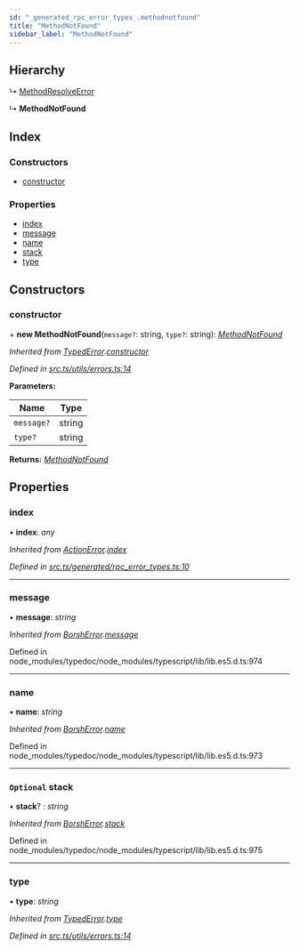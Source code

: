 ```yaml
---
id: "_generated_rpc_error_types_.methodnotfound"
title: "MethodNotFound"
sidebar_label: "MethodNotFound"
---
```


## Hierarchy

  ↳ [MethodResolveError](_generated_rpc_error_types_.methodresolveerror.md)

  ↳ **MethodNotFound**

## Index

### Constructors

* [constructor](_generated_rpc_error_types_.methodnotfound.md#constructor)

### Properties

* [index](_generated_rpc_error_types_.methodnotfound.md#index)
* [message](_generated_rpc_error_types_.methodnotfound.md#message)
* [name](_generated_rpc_error_types_.methodnotfound.md#name)
* [stack](_generated_rpc_error_types_.methodnotfound.md#optional-stack)
* [type](_generated_rpc_error_types_.methodnotfound.md#type)

## Constructors

###  constructor

\+ **new MethodNotFound**(`message?`: string, `type?`: string): *[MethodNotFound](_generated_rpc_error_types_.methodnotfound.md)*

*Inherited from [TypedError](_utils_errors_.typederror.md).[constructor](_utils_errors_.typederror.md#constructor)*

*Defined in [src.ts/utils/errors.ts:14](https://github.com/nearprotocol/nearlib/blob/de49029/src.ts/utils/errors.ts#L14)*

**Parameters:**

Name | Type |
------ | ------ |
`message?` | string |
`type?` | string |

**Returns:** *[MethodNotFound](_generated_rpc_error_types_.methodnotfound.md)*

## Properties

###  index

• **index**: *any*

*Inherited from [ActionError](_generated_rpc_error_types_.actionerror.md).[index](_generated_rpc_error_types_.actionerror.md#index)*

*Defined in [src.ts/generated/rpc_error_types.ts:10](https://github.com/nearprotocol/nearlib/blob/de49029/src.ts/generated/rpc_error_types.ts#L10)*

___

###  message

• **message**: *string*

*Inherited from [BorshError](_utils_serialize_.borsherror.md).[message](_utils_serialize_.borsherror.md#message)*

Defined in node_modules/typedoc/node_modules/typescript/lib/lib.es5.d.ts:974

___

###  name

• **name**: *string*

*Inherited from [BorshError](_utils_serialize_.borsherror.md).[name](_utils_serialize_.borsherror.md#name)*

Defined in node_modules/typedoc/node_modules/typescript/lib/lib.es5.d.ts:973

___

### `Optional` stack

• **stack**? : *string*

*Inherited from [BorshError](_utils_serialize_.borsherror.md).[stack](_utils_serialize_.borsherror.md#optional-stack)*

Defined in node_modules/typedoc/node_modules/typescript/lib/lib.es5.d.ts:975

___

###  type

• **type**: *string*

*Inherited from [TypedError](_utils_errors_.typederror.md).[type](_utils_errors_.typederror.md#type)*

*Defined in [src.ts/utils/errors.ts:14](https://github.com/nearprotocol/nearlib/blob/de49029/src.ts/utils/errors.ts#L14)*
